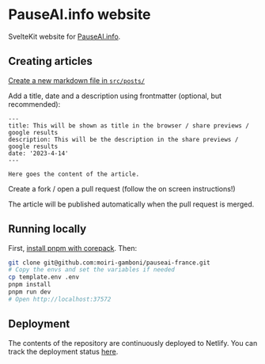 # PauseAI.info website

SvelteKit website for [PauseAI.info](https://pauseia.netlify.app/).

## Creating articles

[Create a new markdown file in `src/posts/`](https://github.com/moiri-gamboni/pauseai-france/new/main/src/posts)

Add a title, date and a description using frontmatter (optional, but recommended):

```
---
title: This will be shown as title in the browser / share previews / google results
description: This will be the description in the share previews / google results
date: '2023-4-14'
---

Here goes the content of the article.
```

Create a fork / open a pull request (follow the on screen instructions!)

The article will be published automatically when the pull request is merged.

## Running locally

First, [install pnpm with corepack](https://pnpm.io/installation#using-corepack). Then:

```sh
git clone git@github.com:moiri-gamboni/pauseai-france.git
# Copy the envs and set the variables if needed
cp template.env .env
pnpm install
pnpm run dev
# Open http://localhost:37572
```

## Deployment

The contents of the repository are continuously deployed to Netlify. You can track the deployment status [here](https://app.netlify.com/sites/pauseai/deploys).
